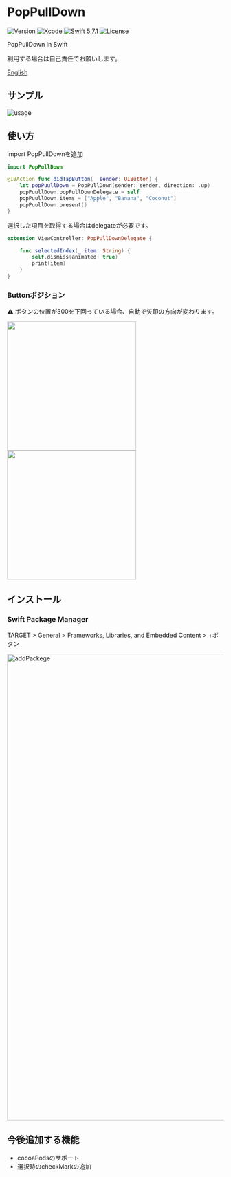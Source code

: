 # PopPullDown

![Version](https://img.shields.io/badge/Version-0.1.0-important)
[![Xcode](https://img.shields.io/badge/Xcode-14.1-blue.svg)](https://developer.apple.com/xcode) 
[![Swift 5.7.1](https://img.shields.io/badge/Swift-5.7.1-blue.svg?style=flat)](https://swift.org/)
[![License](https://img.shields.io/github/license/chanjima/PopPullDOwn)](https://github.com/chanjima/PopPullDown/blob/main/LICENSE)


PopPullDown in Swift

利用する場合は自己責任でお願いします。

[English](URL "https://github.com/chanjima/PopPullDown/blob/main/README.md")

## サンプル
![usage](https://user-images.githubusercontent.com/120774845/208463212-780de7c1-3057-4ad5-827e-134df7a15ec0.gif)

## 使い方

import PopPullDownを追加

``` viewController.swift
import PopPullDown

@IBAction func didTapButton(_ sender: UIButton) {
    let popPuullDown = PopPullDown(sender: sender, direction: .up)
    popPuullDown.popPullDownDelegate = self
    popPuullDown.items = ["Apple", "Banana", "Coconut"]
    popPuullDown.present()
}
```

選択した項目を取得する場合はdelegateが必要です。

``` viewController.swift
extension ViewController: PopPullDownDelegate {

    func selectedIndex(_ item: String) {
        self.dismiss(animated: true)
        print(item)
    }
}
``` 

### Buttonポジション

⚠️ ボタンの位置が300を下回っている場合、自動で矢印の方向が変わります。

<img width="300" src= https://user-images.githubusercontent.com/120774845/208464691-0b43f471-a10f-4232-aaa4-93378fcd5259.png> <img width="300" src= https://user-images.githubusercontent.com/120774845/208464745-3bb5ae4c-6080-4c51-9993-10098feaaefa.png>

## インストール

### Swift Package Manager 

TARGET > General > Frameworks, Libraries, and Embedded Content > +ボタン

<img width="1085" alt="addPackege" src="https://user-images.githubusercontent.com/120774845/208467930-2ee53038-3ff7-464b-a1a0-1fee1d46ee36.png">


## 今後追加する機能

- cocoaPodsのサポート
- 選択時のcheckMarkの追加
